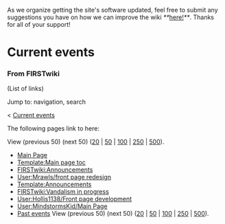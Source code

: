 As we organize getting the site's software updated, feel free to submit any
suggestions you have on how we can improve the wiki
_**_[here!](/index.php/User:Hallry/Suggestions "User:Hallry/Suggestions"
)_**_. Thanks for all of your support!

# Current events

### From FIRSTwiki

(List of links)

Jump to: navigation, search

&lt; [Current events](/index.php?title=Current_events&redirect=no "Current
events" )  

The following pages link to here:

View (previous 50) (next 50)
([20](/index.php?title=Special:Whatlinkshere/Current_events&limit=20&from=0
"Special:Whatlinkshere/Current events" ) |
[50](/index.php?title=Special:Whatlinkshere/Current_events&limit=50&from=0
"Special:Whatlinkshere/Current events" ) |
[100](/index.php?title=Special:Whatlinkshere/Current_events&limit=100&from=0
"Special:Whatlinkshere/Current events" ) |
[250](/index.php?title=Special:Whatlinkshere/Current_events&limit=250&from=0
"Special:Whatlinkshere/Current events" ) |
[500](/index.php?title=Special:Whatlinkshere/Current_events&limit=500&from=0
"Special:Whatlinkshere/Current events" )).

  * [Main Page](/index.php/Main_Page "Main Page" )
  * [Template:Main page toc](/index.php/Template:Main_page_toc "Template:Main page toc" )
  * [FIRSTwiki:Announcements](/index.php/FIRSTwiki:Announcements "FIRSTwiki:Announcements" )
  * [User:Mrawls/front page redesign](/index.php/User:Mrawls/front_page_redesign "User:Mrawls/front page redesign" )
  * [Template:Announcements](/index.php/Template:Announcements "Template:Announcements" )
  * [FIRSTwiki:Vandalism in progress](/index.php/FIRSTwiki:Vandalism_in_progress "FIRSTwiki:Vandalism in progress" )
  * [User:Hollis1138/Front page development](/index.php/User:Hollis1138/Front_page_development "User:Hollis1138/Front page development" )
  * [User:MindstormsKid/Main Page](/index.php/User:MindstormsKid/Main_Page "User:MindstormsKid/Main Page" )
  * [Past events](/index.php/Past_events "Past events" )
View (previous 50) (next 50)
([20](/index.php?title=Special:Whatlinkshere/Current_events&limit=20&from=0
"Special:Whatlinkshere/Current events" ) |
[50](/index.php?title=Special:Whatlinkshere/Current_events&limit=50&from=0
"Special:Whatlinkshere/Current events" ) |
[100](/index.php?title=Special:Whatlinkshere/Current_events&limit=100&from=0
"Special:Whatlinkshere/Current events" ) |
[250](/index.php?title=Special:Whatlinkshere/Current_events&limit=250&from=0
"Special:Whatlinkshere/Current events" ) |
[500](/index.php?title=Special:Whatlinkshere/Current_events&limit=500&from=0
"Special:Whatlinkshere/Current events" )).

